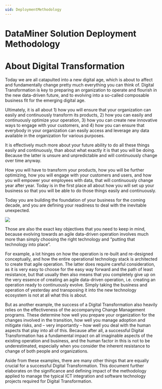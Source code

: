 ```yaml
---
uid: DeploymentMethodology
---
```


# DataMiner Solution Deployment Methodology

# About Digital Transformation

Today we are all catapulted into a new digital age, which is about to affect and fundamentally change pretty much everything you can think of. Digital Transformation is key to preparing an organization to operate and flourish in the new data-driven future, and to evolving into a so-called composable business fit for the emerging digital age.

Ultimately, it is all about 1) how you will ensure that your organization can easily and continuously transform its products, 2) how you can easily and continuously optimize your operation, 3) how you can create new innovative ways to engage with your customers, and 4) how you can ensure that everybody in your organization can easily access and leverage any data available in the organization for various purposes.

It is effectively much more about your future ability to do all these things easily and continuously, than about what exactly it is that you will be doing. Because the latter is unsure and unpredictable and will continuously change over time anyway.

How you will have to transform your products, how you will be further optimizing, how you will engage with your customers and users, and how you will empower your employees with data, that will continuously change year after year. Today is in the first place all about how you will set up your business so that you will be able to do those things easily and continuously.

Today you are building the foundation of your business for the coming decade, and you are defining your readiness to deal with the inevitable unexpected.

![](~/user-guide/images/GRAPH_DigitalTransformation.jpg)

Those are also the exact key objectives that you need to keep in mind, because evolving towards an agile data-driven operation involves much more than simply choosing the right technology and “putting that technology into place”.

For example, a lot hinges on how the operation is re-built and re-designed conceptually, and how the entire operational technology stack is architected to create that agile operation. The latter does require careful consideration, as it is very easy to choose for the easy way forward and the path of least resistance, but that usually then also means that you completely give up on the very essence of creating an agile data-driven operation, i.e. creating an operation ready to continuously evolve. Simply taking the business and operation of yesterday and transposing it into the new technology ecosystem is not at all what this is about.

But as another example, the success of a Digital Transformation also heavily relies on the effectiveness of the accompanying Change Management programs. These determine how well you prepare your organization for the changes involved in the transition, how well you manage adoption and mitigate risks, and – very importantly – how well you deal with the human aspects that play into all of this. Because after all, a successful Digital Transformation has a fundamental impact on all imaginable aspects of the existing operation and business, and the human factor in this is not to be underestimated, especially when you consider the inherent resistance to change of both people and organizations.

Aside from these examples, there are many other things that are equally crucial for a successful Digital Transformation. This document further elaborates on the significance and defining impact of the methodology applied to manage the typical ICT integration and software technology projects required for Digital Transformation.

